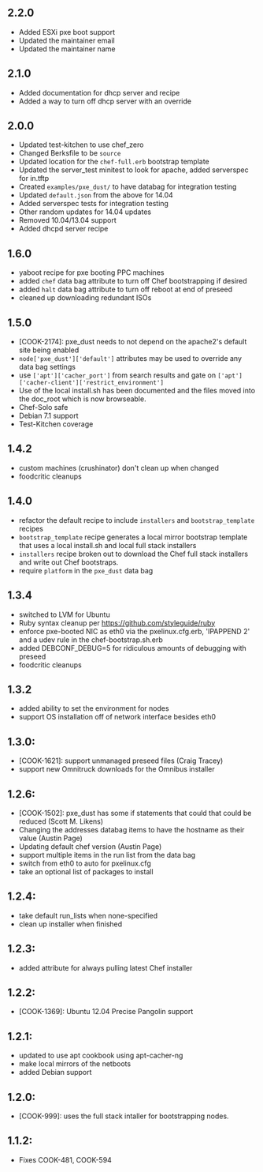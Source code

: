 ## 2.2.0
* Added ESXi pxe boot support
* Updated the maintainer email
* Updated the maintainer name

## 2.1.0

* Added documentation for dhcp server and recipe
* Added a way to turn off dhcp server with an override

## 2.0.0

* Updated test-kitchen to use chef_zero
* Changed Berksfile to be `source`
* Updated location for the `chef-full.erb` bootstrap template
* Updated the server_test minitest to look for apache, added serverspec for in.tftp
* Created `examples/pxe_dust/` to have databag for integration testing
* Updated `default.json` from the above for 14.04
* Added serverspec tests for integration testing
* Other random updates for 14.04 updates
* Removed 10.04/13.04 support
* Added dhcpd server recipe

## 1.6.0

* yaboot recipe for pxe booting PPC machines
* added `chef` data bag attribute to turn off Chef bootstrapping if desired
* added `halt` data bag attribute to turn off reboot at end of preseed
* cleaned up downloading redundant ISOs

## 1.5.0

* [COOK-2174]: pxe_dust needs to not depend on the apache2's default site being enabled
* `node['pxe_dust']['default']` attributes may be used to override any data bag settings
* use `['apt']['cacher_port']` from search results and gate on `['apt']['cacher-client']['restrict_environment']`
* Use of the local install.sh has been documented and the files moved into the doc_root which is now browseable.
* Chef-Solo safe
* Debian 7.1 support
* Test-Kitchen coverage

## 1.4.2

* custom machines (crushinator) don't clean up when changed
* foodcritic cleanups

## 1.4.0
* refactor the default recipe to include `installers` and `bootstrap_template` recipes
* `bootstrap_template` recipe generates a local mirror bootstrap template that uses a local install.sh and local full stack installers
* `installers` recipe broken out to download the Chef full stack installers and write out Chef bootstraps.
* require `platform` in the `pxe_dust` data bag

## 1.3.4
* switched to LVM for Ubuntu
* Ruby syntax cleanup per https://github.com/styleguide/ruby
* enforce pxe-booted NIC as eth0 via the pxelinux.cfg.erb, 'IPAPPEND 2' and a udev rule in the chef-bootstrap.sh.erb
* added DEBCONF_DEBUG=5 for ridiculous amounts of debugging with preseed
* foodcritic cleanups

## 1.3.2
* added ability to set the environment for nodes
* support OS installation off of network interface besides eth0

## 1.3.0:
* [COOK-1621]: support unmanaged preseed files (Craig Tracey)
* support new Omnitruck downloads for the Omnibus installer

## 1.2.6:
* [COOK-1502]: pxe_dust has some if statements that could that could be reduced (Scott M. Likens)
* Changing the addresses databag items to have the hostname as their value (Austin Page)
* Updating default chef version (Austin Page)
* support multiple items in the run list from the data bag
* switch from eth0 to auto for pxelinux.cfg
* take an optional list of packages to install

## 1.2.4:
* take default run_lists when none-specified
* clean up installer when finished

## 1.2.3:
* added attribute for always pulling latest Chef installer

## 1.2.2:
* [COOK-1369]: Ubuntu 12.04 Precise Pangolin support

## 1.2.1:
* updated to use apt cookbook using apt-cacher-ng
* make local mirrors of the netboots
* added Debian support

## 1.2.0:
* [COOK-999]: uses the full stack intaller for bootstrapping nodes.

## 1.1.2:
* Fixes COOK-481, COOK-594
